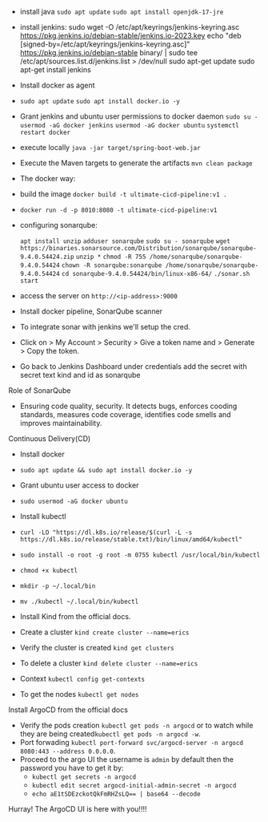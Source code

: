 - install java
```sudo apt update```
```sudo apt install openjdk-17-jre```
- install jenkins:
sudo wget -O /etc/apt/keyrings/jenkins-keyring.asc \
  https://pkg.jenkins.io/debian-stable/jenkins.io-2023.key
echo "deb [signed-by=/etc/apt/keyrings/jenkins-keyring.asc]" \
  https://pkg.jenkins.io/debian-stable binary/ | sudo tee \
  /etc/apt/sources.list.d/jenkins.list > /dev/null
sudo apt-get update
sudo apt-get install jenkins

- Install docker as agent
- ```sudo apt update```
    ```sudo apt install docker.io -y```
- Grant jenkins and ubuntu user permissions to docker daemon
 ```sudo su - ```
 ```usermod -aG docker jenkins```
 ```usermod -aG docker ubuntu```
 ```systemctl restart docker```
- execute locally ```java -jar target/spring-boot-web.jar```
- Execute the Maven targets to generate the artifacts ```mvn clean package```
- The docker way:
- build the image ```docker build -t ultimate-cicd-pipeline:v1 .```
- ```docker run -d -p 8010:8080 -t ultimate-cicd-pipeline:v1```
- configuring sonarqube: 

    ```apt install unzip```
    ```adduser sonarqube```
    ```sudo su - sonarqube```
    ```wget https://binaries.sonarsource.com/Distribution/sonarqube/sonarqube-9.4.0.54424.zip```
    ```unzip *```
    ```chmod -R 755 /home/sonarqube/sonarqube-9.4.0.54424```
    ```chown -R sonarqube:sonarqube /home/sonarqube/sonarqube-9.4.0.54424```
    ```cd sonarqube-9.4.0.54424/bin/linux-x86-64/```
    ```./sonar.sh start```
- access the server on ```http://<ip-address>:9000```
- Install docker pipeline, SonarQube scanner
- To integrate sonar with jenkins we'll setup the cred.
- Click on > My Account > Security > Give a token name and > Generate > Copy the token.
- Go back to Jenkins Dashboard under credentials add the secret with secret text kind and id as sonarqube

Role of SonarQube
- Ensuring code quality, security. It detects bugs, enforces cooding standards, measures code coverage, identifies code smells and improves maintainability.

Continuous Delivery(CD)
- Install docker
- ```sudo apt update && sudo apt install docker.io -y```

- Grant ubuntu user access to docker
- ```sudo usermod -aG docker ubuntu```

- Install kubectl
- ```curl -LO "https://dl.k8s.io/release/$(curl -L -s https://dl.k8s.io/release/stable.txt)/bin/linux/amd64/kubectl"```

- ```sudo install -o root -g root -m 0755 kubectl /usr/local/bin/kubectl```

- ```chmod +x kubectl```
- ```mkdir -p ~/.local/bin```
- ```mv ./kubectl ~/.local/bin/kubectl```

- Install Kind from the official docs.
- Create a cluster ```kind create cluster --name=erics```
- Verify the cluster is created ```kind get clusters```
- To delete a cluster ```kind delete cluster --name=erics```
- Context ```kubectl config get-contexts```
- To get the nodes ```kubectl get nodes```

Install ArgoCD from the official docs
- Verify the pods creation ```kubectl get pods -n argocd``` or to watch while they are being created```kubectl get pods -n argocd -w```.
- Port forwading ```kubectl port-forward svc/argocd-server -n argocd 8080:443 --address 0.0.0.0```.
- Proceed to the argo UI the username is ```admin``` by default then the password you have to get it by:
  - ```kubectl get secrets -n argocd```
  - ```kubectl edit secret argocd-initial-admin-secret -n argocd```
  - ```echo aE1tSDEzckotQkFmRHZsLQ== | base64 --decode```

Hurray! The ArgoCD UI is here with you!!!!


